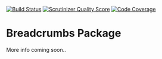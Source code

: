 [![Build Status](https://travis-ci.org/humweb/breadcrumbs.png?branch=master)](https://travis-ci.org/humweb/breadcrumbs) [![Scrutinizer Quality Score](https://scrutinizer-ci.com/g/humweb/validation/badges/quality-score.png?s=8a82ffa6f4ba6051eb5f9d3e113cb1f8618bea84)](https://scrutinizer-ci.com/g/humweb/breadcrumbs/) [![Code Coverage](https://scrutinizer-ci.com/g/humweb/breadcrumbs/badges/coverage.png?s=b79ad7d6d864ccf1d825dd6bdcf341021388888a)](https://scrutinizer-ci.com/g/humweb/breadcrumbs/)

Breadcrumbs Package
==========

More info coming soon..